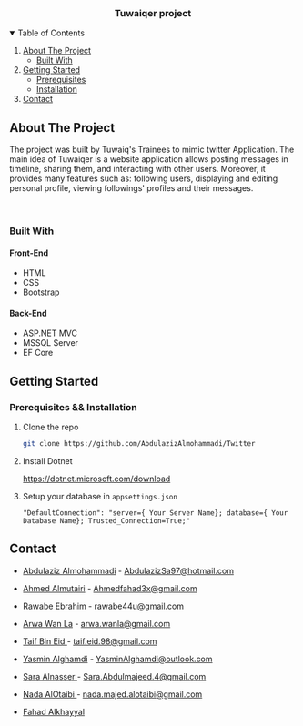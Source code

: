 
<!-- PROJECT LOGO -->
<br />
<p align="center">

  <h3 align="center">Tuwaiqer project</h3>
  
</p>



<!-- TABLE OF CONTENTS -->
<details open="open">
  <summary>Table of Contents</summary>
  <ol>
    <li>
      <a href="#about-the-project">About The Project</a>
      <ul>
        <li><a href="#built-with">Built With</a></li>
      </ul>
    </li>
    <li>
      <a href="#getting-started">Getting Started</a>
      <ul>
        <li><a href="#Prerequisites && Installation">Prerequisites</a></li>
        <li><a href="#installation">Installation</a></li>
      </ul>
    </li>
    <li><a href="#contact">Contact</a></li>
  </ol>
</details>



<!-- ABOUT THE PROJECT -->
## About The Project

<p >
The project was built by Tuwaiq's Trainees to mimic twitter Application. The main idea of Tuwaiqer is a website application
allows posting messages in timeline, sharing them, and interacting with other users.
Moreover, it provides many features such as: following users, displaying and editing personal
profile, viewing followings' profiles and their messages.
    <br />
    </a>
    <br />
    <br />
    <!-- <a href="https://example.com">View Demo</a> -->
    
  </p>


### Built With

#### Front-End  
 - HTML
 - CSS
 - Bootstrap 

#### Back-End 
 - ASP.NET MVC
 - MSSQL Server
 - EF Core

<!-- GETTING STARTED -->
## Getting Started

### Prerequisites && Installation

1. Clone the repo
   ```sh
   git clone https://github.com/AbdulazizAlmohammadi/Twitter
   ```
2. Install Dotnet

   https://dotnet.microsoft.com/download

3. Setup your database in `appsettings.json`
   ```JS
   "DefaultConnection": "server={ Your Server Name}; database={ Your Database Name}; Trusted_Connection=True;"
   ```





<!-- CONTACT -->
## Contact

 - [Abdulaziz Almohammadi](https://www.linkedin.com/in/abdulazizalmohammadi/) - AbdulazizSa97@hotmail.com 

 - [Ahmed Almutairi](https://www.linkedin.com/in/ahmed-almuatiri3x) - Ahmedfahad3x@gmail.com

 - [Rawabe Ebrahim](https://www.linkedin.com/in/rawabe-ebrahim-68775716b/) -  rawabe44u@gmail.com

 - [Arwa Wan La](https://www.linkedin.com/in/arwa-wan-la-9384b2195/) - arwa.wanla@gmail.com

 - [Taif Bin Eid ](https://www.linkedin.com/in/taif-bin-eid-16606a197/) - taif.eid.98@gmail.com

 - [Yasmin Alghamdi](https://www.linkedin.com/in/yasminalghamdi/) - YasminAlghamdi@outlook.com

- [ Sara Alnasser ](https://www.linkedin.com/in/sara-abdulmajeed-alnasser/) - Sara.Abdulmajeed.4@gmail.com

- [ Nada AlOtaibi ](https://www.linkedin.com/in/nada-al-otaibi-313739164) - nada.majed.alotaibi@gmail.com

- [ Fahad Alkhayyal ](http://linkedin.com/in/fhddev) 



